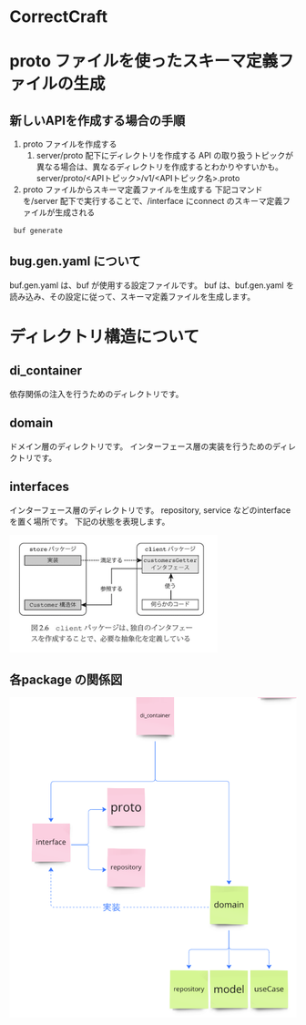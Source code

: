 # CorrectCraft

# proto ファイルを使ったスキーマ定義ファイルの生成

## 新しいAPIを作成する場合の手順
1. proto ファイルを作成する
   1. server/proto 配下にディレクトリを作成する
      API の取り扱うトピックが異なる場合は、異なるディレクトリを作成するとわかりやすいかも。
      server/proto/<APIトピック>/v1/<APIトピック名>.proto
2. proto ファイルからスキーマ定義ファイルを生成する
下記コマンドを/server 配下で実行することで、/interface にconnect のスキーマ定義ファイルが生成される 
```sh
 buf generate
```


## bug.gen.yaml について
buf.gen.yaml は、buf が使用する設定ファイルです。
buf は、buf.gen.yaml を読み込み、その設定に従って、スキーマ定義ファイルを生成します。


# ディレクトリ構造について

## di_container
依存関係の注入を行うためのディレクトリです。
## domain
ドメイン層のディレクトリです。
インターフェース層の実装を行うためのディレクトリです。
## interfaces
インターフェース層のディレクトリです。
repository, service などのinterface を置く場所です。
下記の状態を表現します。


![img.png](img.png)

## 各package の関係図
![img_1.png](img_1.png)
